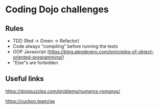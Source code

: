 # Coding Dojo challenges

## Rules

- TDD (Red -> Green -> Refactor)
- Code always "compiling" before running the tests 
- OOP Javascript (https://blog.alexdevero.com/principles-of-object-oriented-programming/)
- "Else"s are forbidden

## Useful links

https://dojopuzzles.com/problems/numeros-romanos/

https://cuckoo.team/qa
